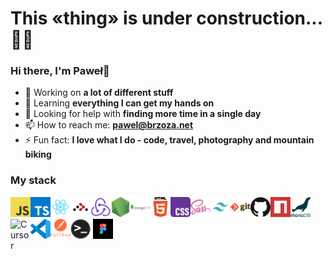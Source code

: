 <h1>This «thing» is under construction... 👨‍🎨</h1>

### Hi there, I'm Paweł👋

- 🔭 Working on **a lot of different stuff**
- 🌱 Learning **everything I can get my hands on**
- 🤔 Looking for help with **finding more time in a single day**
- 📫 How to reach me: **pawel@brzoza.net**
- ⚡ Fun fact: **I love what I do - code, travel, photography and mountain biking**

### My stack

<img align="left" width="32px" alt="JavaScript" src="https://raw.githubusercontent.com/github/explore/refs/heads/main/topics/javascript/javascript.png" />

<img align="left" width="32px" alt="TypeScript" src="https://raw.githubusercontent.com/github/explore/refs/heads/main/topics/typescript/typescript.png" />

<img align="left" width="32px" alt="React" src="https://raw.githubusercontent.com/github/explore/refs/heads/main/topics/react/react.png" />

<img align="left" width="32px" alt="React Router" src="https://raw.githubusercontent.com/github/explore/refs/heads/main/topics/react-router/react-router.png" />

<img align="left" width="32px" alt="Redux" src="https://raw.githubusercontent.com/github/explore/refs/heads/main/topics/redux/redux.png" />

<img align="left" width="32px" alt="Node.js" src="https://raw.githubusercontent.com/github/explore/refs/heads/main/topics/nodejs/nodejs.png" />

<img align="left" width="32px" alt="MongoDB" src="https://raw.githubusercontent.com/github/explore/refs/heads/main/topics/mongodb/mongodb.png" />

<img width="32px" alt="MariaDB" src="https://raw.githubusercontent.com/github/explore/refs/heads/main/topics/mariadb/mariadb.png" />

<img align="left" width="32px" alt="HTML5" src="http://raw.githubusercontent.com/github/explore/refs/heads/main/topics/html/html.png" />

<img align="left" width="32px" alt="CSS3" src="https://raw.githubusercontent.com/github/explore/refs/heads/main/topics/css/css.png" />

<img align="left" width="32px" alt="Sass" src="https://raw.githubusercontent.com/github/explore/refs/heads/main/topics/sass/sass.png" />

<img align="left" width="32px" alt="Tailwind" src="https://raw.githubusercontent.com/github/explore/refs/heads/main/topics/tailwind/tailwind.png" />

<img align="left" width="32px" alt="Git" src="https://raw.githubusercontent.com/github/explore/refs/heads/main/topics/git/git.png" />

<img align="left" width="32px" alt="GitHub" src="https://raw.githubusercontent.com/github/explore/refs/heads/main/topics/github/github.png" />

<img align="left" width="32px" alt="npm" src="https://raw.githubusercontent.com/github/explore/refs/heads/main/topics/npm/npm.png" />

<img width="32px" alt="Terminal" src="https://raw.githubusercontent.com/github/explore/refs/heads/main/topics/terminal/terminal.png" />

<img align="left" width="32px" alt="Cursor" src="https://encrypted-tbn0.gstatic.com/images?q=tbn:ANd9GcTO4H5JRdhQKQH6T8DzUgKSUeiqz-R91qHY02wn7f-gjmzKmn_uiivgTNb-hhaBY3Is9lQ&usqp=CAU" />

<img align="left" width="32px" alt="Visual Studio Code" src="https://raw.githubusercontent.com/github/explore/refs/heads/main/topics/visual-studio-code/visual-studio-code.png" />

<img align="left" width="32px" alt="Postman" src="https://raw.githubusercontent.com/github/explore/refs/heads/main/topics/postman/postman.png" />

<img width="32px" alt="Figma" src="https://raw.githubusercontent.com/github/explore/refs/heads/main/topics/figma/figma.png" />
